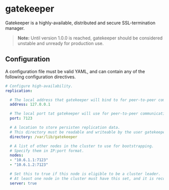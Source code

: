 # gatekeeper

Gatekeeper is a highly-available, distributed and secure SSL-termination manager.

> **Note:** Until version 1.0.0 is reached, gatekeeper should be considered unstable and unready for production use.

## Configuration

A configuration file must be valid YAML, and can contain any of the following configuration directives.

```yaml
# Configure high-availability.
replication:

  # The local address that gatekeeper will bind to for peer-to-peer communication.
  address: 127.0.0.1

  # The local port tat gatekeeper will use for peer-to-peer communication.
  port: 7123

  # A location to store persisten replication data.
  # This directory must be readable and writeable by the user gatekeeper is running under.
  directory: /var/lib/gatekeeper

  # A list of other nodes in the cluster to use for bootstrapping.
  # Specify them in IP:port format.
  nodes:
  - "10.6.1.1:7123"
  - "10.6.1.2:7123"

  # Set this to true if this node is eligible to be a cluster leader.
  # At least one node in the cluster must have this set, and it is recommended to have 3.
  server: true

```
